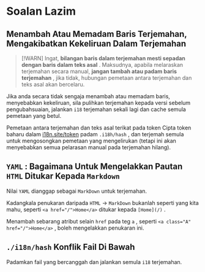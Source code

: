 # Soalan Lazim

## Menambah Atau Memadam Baris Terjemahan, Mengakibatkan Kekeliruan Dalam Terjemahan

> [!WARN]
> Ingat, **bilangan baris dalam terjemahan mesti sepadan dengan baris dalam teks asal** .
> Maksudnya, apabila melaraskan terjemahan secara manual, **jangan tambah atau padam baris terjemahan** , jika tidak, hubungan pemetaan antara terjemahan dan teks asal akan bercelaru.

Jika anda secara tidak sengaja menambah atau memadam baris, menyebabkan kekeliruan, sila pulihkan terjemahan kepada versi sebelum pengubahsuaian, jalankan `i18` terjemahan sekali lagi dan cache semula pemetaan yang betul.

Pemetaan antara terjemahan dan teks asal terikat pada token Cipta token baharu dalam [i18n.site/token](//i18n.site/token) padam `.i18h/hash` , dan terjemah semula untuk mengosongkan pemetaan yang mengelirukan (tetapi ini akan menyebabkan semua pelarasan manual pada terjemahan hilang).

## `YAML` : Bagaimana Untuk Mengelakkan Pautan `HTML` Ditukar Kepada `Markdown`

Nilai `YAML` dianggap sebagai `MarkDown` untuk terjemahan.

Kadangkala penukaran daripada `HTML` → `MarkDown` bukanlah seperti yang kita mahu, seperti `<a href="/">Home</a>` ditukar kepada `[Home](/)` .

Menambah sebarang atribut selain `href` pada teg `a` , seperti `<a class="A" href="/">Home</a>` , boleh mengelakkan penukaran ini.

## `./i18n/hash` Konflik Fail Di Bawah

Padamkan fail yang bercanggah dan jalankan semula `i18` terjemahan.